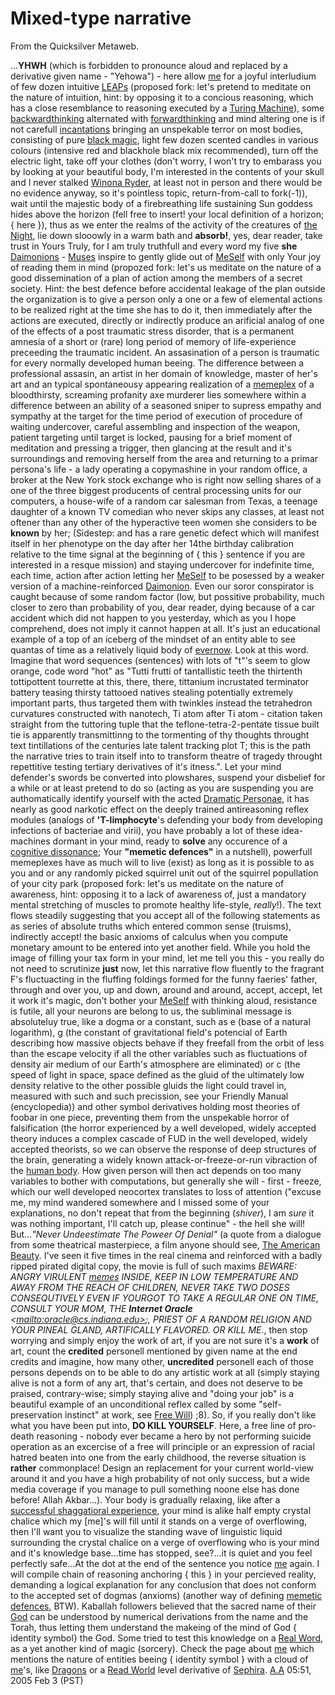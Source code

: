 
# Mixed-type narrative

From the Quicksilver Metaweb.

...**YHWH** (which is forbidden to pronounce aloud and replaced by a derivative given name - "Yehowa") - here allow [me](/me) for a joyful interludium of few dozen intuitive [LEAPs](/leap) (proposed fork: let's pretend to meditate on the nature of intuition, hint: by opposing it to a concious reasoning, which has a close resemblance to reasoning executed by a [Turing Machine](/)), some [backwardthinking](/backwardthinking) alternated with [forwardthinking](/forwardthinking) and mind altering one is if not carefull [incantations](/incantations) bringing an unspekable terror on most bodies, consisting of pure [black magic](/black-magic), light few dozen scented candles in various colours (intensive red and blackhole black mix recommended), turn off the electric light, take off your clothes (don't worry, I won't try to embarass you by looking at your beautiful body, I'm interested in the contents of your skull and I never stalked [Winona Ryder](/winona-ryder), at least not in person and there would be no evidence anyway, so it's pointless topic, return-from-call to fork(-1)), wait until the majestic body of a firebreathing life sustaining Sun goddess hides above the horizon (fell free to insert! your local definition of a horizon; { here }), thus as we enter the realms of the activity of the creatures of [the Night](/the-night), lie down slooowly in a warm bath and **absorb!**, yes, dear reader, take trust in Yours Truly, for I am truly truthfull and every word my five **she** [Daimonions](/daimonion) - [Muses](/) inspire to gently glide out of [MeSelf](/meself) with only Your joy of reading them in mind (propozed fork: let's us meditate on the nature of a good dissemination of a plan of action among the members of a secret society. Hint: the best defence before accidental leakage of the plan outside the organization is to give a person only a one or a few of elemental actions to be realized right at the time she has to do it, then immediately after the actions are executed, directly or indirectly produce an arificial analog of one of the effects of a post traumatic stress disorder, that is a permanent amnesia of a short or (rare) long period of memory of life-experience preceeding the traumatic incident. An assasination of a person is traumatic for every normally developed human beeing. The difference between a professional assasin, an artist in her domain of knowledge, master of her's art and an typical spontaneousy appearing realization of a [memeplex](/memeplex) of a bloodthirsty, screaming profanity axe murderer lies somewhere within a difference between an ability of a seasoned sniper to supress empathy and sympathy at the target for the time period of execution of procedure of waiting undercover, careful assembling and inspection of the weapon, patient targeting until target is locked, pausing for a brief moment of meditation and pressing a trigger, then glancing at the result and it's surroundings and removing herself from the area and returning to a primar persona's life - a lady operating a copymashine in your random office, a broker at the New York stock exchange who is right now selling shares of a one of the three biggest producents of central processing units for our computers, a house-wife of a random car salesman from Texas, a teenage daughter of a known TV comedian who never skips any classes, at least not oftener than any other of the hyperactive teen women she considers to be **known** by her; (Sidestep: and has a rare genetic defect which will manifest itself in her phenotype on the day after her 14the birthday calibration relative to the time signal at the beginning of { this } sentence if you are interested in a resque mission) and staying undercover for indefinite time, each time, action after action letting her [MeSelf](/meself) to be posessed by a weaker version of a machine-reinforced [Daimonion](/daimonion). Even our soror conspirator is caught because of some random factor (low, but possitive probability, much closer to zero than probability of you, dear reader, dying because of a car accident which did not happen to you yesterday, which as you I hope comprehend, does not imply it cannot happen at all. It's just an educational example of a top of an iceberg of the mindset of an entity able to see quantas of time as a relatively liquid body of [evernow](/evernow). Look at this word. Imagine that word sequences (sentences) with lots of "t"'s seem to glow orange, code word "hot" as "Tutti frutti of tantallistic teeth the thirtenth tottipottent tourrette at this, there, there, tittanium incrustated terminator battery teasing thirsty tattooed natives stealing potentially extremely important parts, thus targeted them with twinkles instead the tetrahedron curvatures constructed with nanotech, Ti atom after Ti atom - citation taken straight from the tuttoring tuple that the teflone-tetra-2-pentate tissue built tie is apparently transmittinng to the tormenting of thy thoughts throught text tintillations of the centuries late talent tracking plot T; this is the path the narrative tries to train itself into to transform theatre of tragedy throught repettitive testing tertiary derivatives of it's itness.". Let your mind defender's swords be converted into plowshares, suspend your disbelief for a while or at least pretend to do so (acting as you are suspending you are authomatically identify yourself with the acted [Dramatic Personae](/dramatic-personae), it has nearly as good narkotic effect on the deeply trained antireasoning reflex modules (analogs of **'T-limphocyte**'s defending your body from developing infections of bacteriae and virii), you have probably a lot of these idea-machines dormant in your mind, ready to **solve**  any occurence of a [cognitive dissonance](/); Your **"memetic defences"** in a nutshell), powerfull memeplexes have as much will to live (exist) as long as it is possible to as you and or any randomly picked squirrel unit out of the squirrel popullation of your city park (proposed fork: let's us meditate on the nature of awareness, hint: opposing it to a lack of awareness of, just a mandatory mental stretching of muscles to promote healthy life-style, *really*!). The text flows steadily suggesting that you accept all of the following statements as as series of absolute truths which entered common sense (truisms), indirectly accept! the basic anxioms of calculus when you compute monetary amount to be entered into yet another field. While you hold the image of filling your tax form in your mind, let me tell you this - you really do not need to scrutinize **just** now, let this narrative flow fluently to the fragrant F's fluctuacting in the fluffing foldings formed for the funny faeries' father, through and over you, up and down, around and around, accept, accept, let it work it's magic, don't bother your [MeSelf](/meself) with thinking aloud, resistance is futile, all your neurons are belong to us, the subliminal message is absoluteluy true, like a dogma or a constant, such as e (base of a natural logarithm), g (the constant of gravitational field's potencial of Earth describing how massive objects behave if they freefall from the orbit of less than the escape velocity if all the other variables such as fluctuations of density air medium of our Earth's atmosphere are eliminated) or c (the speed of light in space, space defined as the gluid of the ultimately low density relative to the other possible gluids the light could travel in, measured with such and such precission, see your Friendly Manual (encyclopedia)) and other symbol derivatives holding most theories of foobar in one piece, preventing them from the unspekable horror of falsification (the horror experienced by a well developed, widely accepted theory induces a complex cascade of FUD in the well developed, widely accepted theorists, so we can observe the response of deep structures of the brain, generating a widely known attack-or-freeze-or-run vibraction of the [human body](/human-body). How given person will then act depends on too many variables to bother with computations, but generally she will - first - freeze, which our well developed neocortex translates to loss of attention ("excuse me, my mind wandered somewhere and I missed some of your explanations, no don't repeat that from the beginning (*shiver*), I am *sure* it was nothing important, I'll catch up, please continue" - the hell she will! But...*"Never Undeestimate The Poweer Of Denial"* (a quote from a dialogue from some theatrical masterpiece, a film anyone should see, [The American Beauty](/). I've seen it five times in the real cinema and reinforced with a badly ripped pirated digital copy, the movie is full of such maxims *BEWARE: ANGRY VIRULENT [memes](/meme) INSIDE, KEEP IN LOW TEMPERATURE AND AWAY FROM THE REACH OF CHILDREN, NEVER TAKE TWO DOSES CONSEQUTIVELY EVEN IF YOURGOT TO TAKE A REGULAR ONE ON TIME, CONSULT YOUR MOM, THE **Internet Oracle** <[mailto:oracle@cs.indiana.edu>](/mailto-oracle-cs-indiana-edu);, PRIEST OF A RANDOM RELIGION AND YOUR PINEAL GLAND, ARTIFICALLY FLAVORED. OR KILL ME.*, then stop worrying and simply enjoy the work of art, if you are not sure it's a **work** of art, count the **credited** personell mentioned by given name at the end credits and imagine, how many other, **uncredited** personell each of those persons depends on to be able to do any artistic work at all (simply staying alive is not a form of any art, that's certain, and does not deserve to be praised, contrary-wise; simply staying alive and "doing your job" is a beautiful example of an unconditional reflex called by some "self-preservation instinct" at work, see [Free Will](/free-will)) ;8). So, if you really don't like what you have been put into, **DO KILL YOURSELF**. Here, a free line of pro-death reasoning - nobody ever became a hero by not performing suicide operation as an excercise of a free will principle or an expression of racial hatred beaten into one from the early childhood, the reverse situation is **rather** commonplace! Design an replacement for your current world-view around it and you have a high probability of not only success, but a wide media coverage if you manage to pull something noone else has done before! Allah Akbar...). Your body is gradually relaxing, like after a [successful shaggatioral experience](/successful-shaggatioral-experience), your mind is alike half empty crystal chalice which my [me]'s will fill until it stands on a verge of overflowing, then I'll want you to visualize the standing wave of linguistic liquid surrounding the crystal chalice on a verge of overflowing who is your mind and it's knowledge base...time has stopped, see?...it is quiet and you feel perfectly safe...At the dot at the end of the sentence you notice [me](/me) again. I will compile chain of reasoning anchoring { this } in your percieved reality, demanding a logical explanation for any conclusion that does not conform to the accepted set of dogmas (anxioms) (another way of defining [memetic defences](/memetic-defence), BTW). Kaballah followers believed that the sacred name of their [God](/god) can be understood by numerical derivations from the name and the Torah, thus letting them understand the makeing of the mind of God { identity symbol} the God. Some tried to test this knowledge on a [Real Word](/real-word), as a yet another kind of magic (sorcery). Check the page about [me](/me) which mentions the nature of entities beeing { identity symbol } with a cloud of [me](/me)'s, like [Dragons](/dragon) or a [Read World](/read-world) level derivative of [Sephira](/sephira). [A.A](/user-agquarx) 05:51, 2005 Feb 3 (PST)
